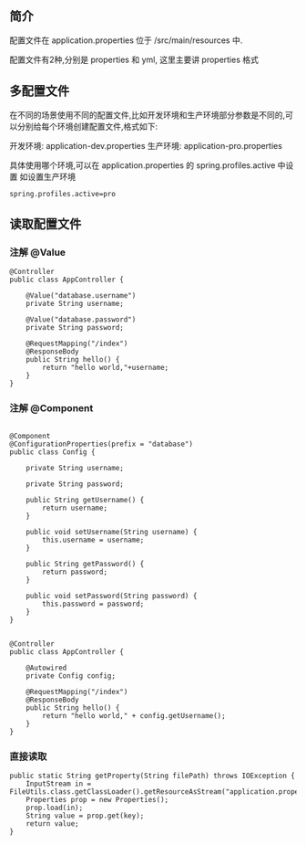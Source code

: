 
## 简介

配置文件在 application.properties 位于 /src/main/resources 中.

配置文件有2种,分别是 properties 和 yml, 这里主要讲 properties 格式

## 多配置文件

在不同的场景使用不同的配置文件,比如开发环境和生产环境部分参数是不同的,可以分别给每个环境创建配置文件,格式如下:

开发环境: application-dev.properties
生产环境: application-pro.properties

具体使用哪个环境,可以在 application.properties 的 spring.profiles.active 中设置
如设置生产环境
`````
spring.profiles.active=pro
`````

## 读取配置文件

### 注解 @Value

`````
@Controller
public class AppController {
    
    @Value("database.username")
    private String username;
    
    @Value("database.password")
    private String password;

    @RequestMapping("/index")
    @ResponseBody
    public String hello() {
        return "hello world,"+username;
    }
}
`````

### 注解 @Component

`````

@Component
@ConfigurationProperties(prefix = "database")
public class Config {

    private String username;

    private String password;

    public String getUsername() {
        return username;
    }

    public void setUsername(String username) {
        this.username = username;
    }

    public String getPassword() {
        return password;
    }

    public void setPassword(String password) {
        this.password = password;
    }
}


@Controller
public class AppController {

    @Autowired
    private Config config;

    @RequestMapping("/index")
    @ResponseBody
    public String hello() {
        return "hello world," + config.getUsername();
    }
}

`````

### 直接读取

`````
public static String getProperty(String filePath) throws IOException {
    InputStream in = FileUtils.class.getClassLoader().getResourceAsStream("application.properties");
    Properties prop = new Properties();
    prop.load(in);
    String value = prop.get(key);
    return value;
}
`````
